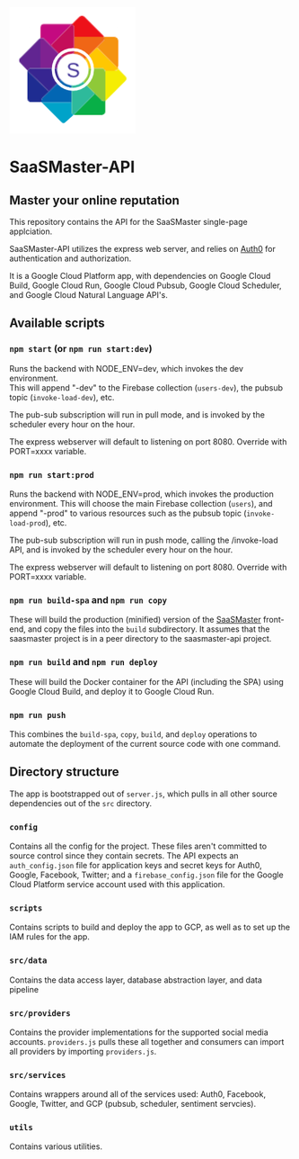 ![SaaSMaster](https://github.com/ogazitt/saasmaster/blob/master/public/SaaSMaster-logo-220.png)
# SaaSMaster-API
## Master your online reputation

This repository contains the API for the SaaSMaster single-page applciation.  

SaaSMaster-API utilizes the express web server, and relies on [Auth0](https://auth0.com) for authentication and authorization.

It is a Google Cloud Platform app, with dependencies on Google Cloud Build, Google Cloud Run, Google Cloud Pubsub, 
Google Cloud Scheduler, and Google Cloud Natural Language API's. 

## Available scripts

### `npm start` (or `npm run start:dev`)

Runs the backend with NODE_ENV=dev, which invokes the dev environment.  
This will append "-dev" to the Firebase collection (`users-dev`), the pubsub topic (`invoke-load-dev`), etc.

The pub-sub subscription will run in pull mode, and is invoked by the scheduler every hour on the hour.

The express webserver will default to listening on port 8080.  Override with PORT=xxxx variable.

### `npm run start:prod`

Runs the backend with NODE_ENV=prod, which invokes the production environment.
This will choose the main Firebase collection (`users`), and append "-prod" to various resources such as 
the pubsub topic (`invoke-load-prod`), etc.  

The pub-sub subscription will run in push mode, calling the /invoke-load API, and is invoked by the scheduler 
every hour on the hour.

The express webserver will default to listening on port 8080.  Override with PORT=xxxx variable.

### `npm run build-spa` and `npm run copy`

These will build the production (minified) version of the [SaaSMaster](https://github.com/ogazitt/saasmaster) front-end, 
and copy the files into the `build` subdirectory.  It assumes that the saasmaster project is in a peer directory to 
the saasmaster-api project.

### `npm run build` and `npm run deploy`

These will build the Docker container for the API (including the SPA) using Google Cloud Build, and deploy it to 
Google Cloud Run.

### `npm run push` 

This combines the `build-spa`, `copy`, `build`, and `deploy` operations to automate the deployment of the current
source code with one command.

## Directory structure

The app is bootstrapped out of `server.js`, which pulls in all other source dependencies out of the `src` directory.

### `config`

Contains all the config for the project.  These files aren't committed to source control since they contain secrets.
The API expects an `auth_config.json` file for application keys and secret keys for Auth0, Google, Facebook, Twitter; and a 
`firebase_config.json` file for the Google Cloud Platform service account used with this application.

### `scripts`

Contains scripts to build and deploy the app to GCP, as well as to set up the IAM rules for the app.

### `src/data`

Contains the data access layer, database abstraction layer, and data pipeline

### `src/providers`

Contains the provider implementations for the supported social media accounts.  `providers.js` pulls these all together and 
consumers can import all providers by importing `providers.js`.

### `src/services`

Contains wrappers around all of the services used: Auth0, Facebook, Google, Twitter, 
and GCP (pubsub, scheduler, sentiment servcies).

### `utils`

Contains various utilities.

